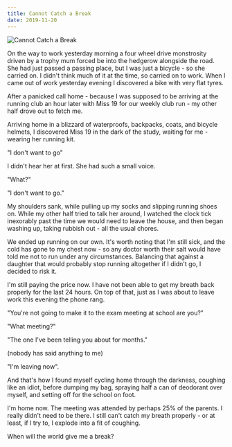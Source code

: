 ```yaml
---
title: Cannot Catch a Break
date: 2019-11-20
---
```


![Cannot Catch a Break](https://source.unsplash.com/X6cChncECA8/1600x900)

On the way to work yesterday morning a four wheel drive monstrosity driven by a trophy mum forced be into the hedgerow alongside the road. She had just passed a passing place, but I was just a bicycle - so she carried on. I didn't think much of it at the time, so carried on to work. When I came out of work yesterday evening I discovered a bike with very flat tyres.

After a panicked call home - because I was supposed to be arriving at the running club an hour later with Miss 19 for our weekly club run - my other half drove out to fetch me.

Arriving home in a blizzard of waterproofs, backpacks, coats, and bicycle helmets, I discovered Miss 19 in the dark of the study, waiting for me - wearing her running kit.

"I don't want to go"

I didn't hear her at first. She had such a small voice.

"What?"

"I don't want to go."

My shoulders sank, while pulling up my socks and slipping running shoes on. While my other half tried to talk her around, I watched the clock tick inexorably past the time we would need to leave the house, and then began washing up, taking rubbish out - all the usual chores.

We ended up running on our own. It's worth noting that I'm still sick, and the cold has gone to my chest now - so any doctor worth their salt would have told me not to run under any circumstances. Balancing that against a daughter that would probably stop running altogether if I didn't go, I decided to risk it.

I'm still paying the price now. I have not been able to get my breath back properly for the last 24 hours. On top of that, just as I was about to leave work this evening the phone rang.

"You're not going to make it to the exam meeting at school are you?"

"What meeting?"

"The one I've been telling you about for months."

(nobody has said anything to me)

"I'm leaving now".

And that's how I found myself cycling home through the darkness, coughing like an idiot, before dumping my bag, spraying half a can of deodorant over myself, and setting off for the school on foot.

I'm home now. The meeting was attended by perhaps 25% of the parents. I really didn't need to be there. I still can't catch my breath properly - or at least, if I try to, I explode into a fit of coughing.

When will the world give me a break?